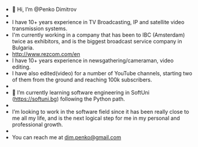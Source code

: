 - 👋 Hi, I’m @Penko Dimitrov
- 
- I have 10+ years experience in TV Broadcasting, IP and satellite video transmission systems.
- I'm currently working in a company that has been  to IBC (Amsterdam) twice as exhibitors, and is the biggest broadcast service company in Bulgaria.
- http://www.rezcom.com/en 
- I have 10+ years experience in newsgathering/cameraman, video editing.
- I have also edited(video) for a number of YouTube channels, starting two of them from the ground and reaching 100k subscribers.
- 
- 🌱 I’m currently learning software engineering in SoftUni (https://softuni.bg) following the Python path. 
- 
- I’m looking to work in the software field since it has been really close to me all my life, and is the next logical step for me in my personal and professional growth.
- 
- You can reach me at dim.penko@gmail.com

<!---
Penqka/Penqka is a ✨ special ✨ repository because its `README.md` (this file) appears on your GitHub profile.
You can click the Preview link to take a look at your changes.
--->

